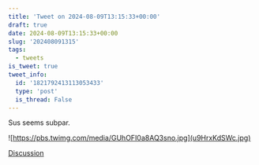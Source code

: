 ```yaml
---
title: 'Tweet on 2024-08-09T13:15:33+00:00'
draft: true
date: 2024-08-09T13:15:33+00:00
slug: '202408091315'
tags:
  - tweets
is_tweet: true
tweet_info:
  id: '1821792413113053433'
  type: 'post'
  is_thread: False
---
```




Sus seems subpar. 

![https://pbs.twimg.com/media/GUhOFI0a8AQ3sno.jpg](u9HrxKdSWc.jpg)

[Discussion](https://x.com/sytelus/status/1821792413113053433)
